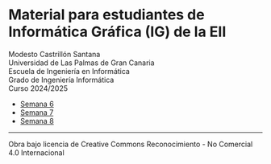 # Material para estudiantes de Informática Gráfica (IG) de la EII

Modesto Castrillón Santana  
Universidad de Las Palmas de Gran Canaria  
Escuela de Ingeniería en Informática  
Grado de Ingeniería Informática  
Curso 2024/2025



- [Semana 6](S6/README.md)
- [Semana 7](S7/README.md)
- [Semana 8](S8/README.md)
<!-- - [Semana 9](S9/README.md)  -->
<!-- - [Semana 10](S10/README.md)  -->
<!-- - [Semana 11](S11/README.md)  -->
<!-- - [Semana 12](S12/README.md) -->

***
Obra bajo licencia de Creative Commons Reconocimiento - No Comercial 4.0 Internacional
